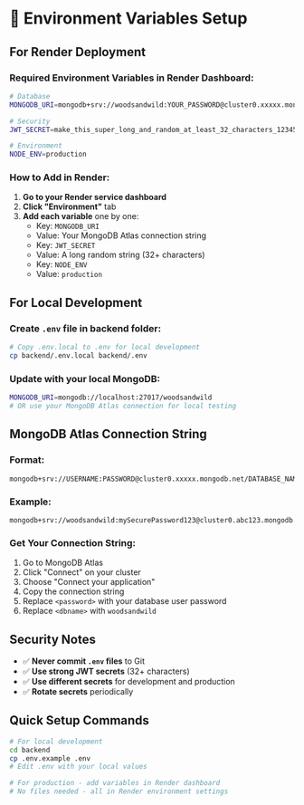# 🔧 Environment Variables Setup

## For Render Deployment

### **Required Environment Variables in Render Dashboard:**

```bash
# Database
MONGODB_URI=mongodb+srv://woodsandwild:YOUR_PASSWORD@cluster0.xxxxx.mongodb.net/woodsandwild

# Security
JWT_SECRET=make_this_super_long_and_random_at_least_32_characters_123456789

# Environment
NODE_ENV=production
```

### **How to Add in Render:**

1. **Go to your Render service dashboard**
2. **Click "Environment"** tab
3. **Add each variable** one by one:
   - Key: `MONGODB_URI`
   - Value: Your MongoDB Atlas connection string
   - Key: `JWT_SECRET` 
   - Value: A long random string (32+ characters)
   - Key: `NODE_ENV`
   - Value: `production`

## For Local Development

### **Create `.env` file in backend folder:**

```bash
# Copy .env.local to .env for local development
cp backend/.env.local backend/.env
```

### **Update with your local MongoDB:**

```bash
MONGODB_URI=mongodb://localhost:27017/woodsandwild
# OR use your MongoDB Atlas connection for local testing
```

## MongoDB Atlas Connection String

### **Format:**
```
mongodb+srv://USERNAME:PASSWORD@cluster0.xxxxx.mongodb.net/DATABASE_NAME
```

### **Example:**
```
mongodb+srv://woodsandwild:mySecurePassword123@cluster0.abc123.mongodb.net/woodsandwild
```

### **Get Your Connection String:**
1. Go to MongoDB Atlas
2. Click "Connect" on your cluster
3. Choose "Connect your application"
4. Copy the connection string
5. Replace `<password>` with your database user password
6. Replace `<dbname>` with `woodsandwild`

## Security Notes

- ✅ **Never commit `.env` files** to Git
- ✅ **Use strong JWT secrets** (32+ characters)
- ✅ **Use different secrets** for development and production
- ✅ **Rotate secrets** periodically

## Quick Setup Commands

```bash
# For local development
cd backend
cp .env.example .env
# Edit .env with your local values

# For production - add variables in Render dashboard
# No files needed - all in Render environment settings
```
